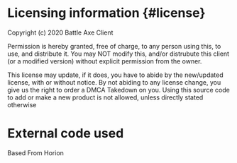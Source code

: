 # Licensing information {#license}

Copyright (c) 2020 Battle Axe Client

Permission is hereby granted, free of charge, to any person using this, to use, and distribute it. You may NOT modify this, and/or distrubute this client (or a modified version) without explicit permission from the owner. 

This license may update, if it does, you have to abide by the new/updated license, with or without notice. By not abiding to any license change, you give us the right to order a DMCA Takedown on you.
Using this source code to add or make a new product is not allowed, unless directly stated otherwise
# External code used

Based From Horion
